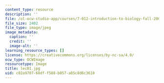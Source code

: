 ```yaml
---
content_type: resource
description: ''
file: /ol-ocw-studio-app/courses/7-012-introduction-to-biology-fall-2004/c02a970768dff588b057a85c8d6c3610_lec01.jpg
file_size: 2402
file_type: image/jpeg
image_metadata:
  caption: ''
  credit: ''
  image-alt: ''
learning_resource_types: []
license: https://creativecommons.org/licenses/by-nc-sa/4.0/
ocw_type: OCWImage
resourcetype: Image
title: lec01.jpg
uid: c02a9707-68df-f588-b057-a85c8d6c3610
---
```

